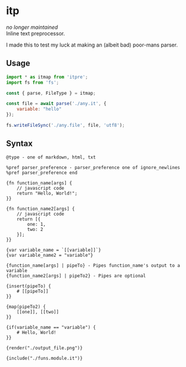 # itp
*no longer maintained*   
Inline text preprocessor.

I made this to test my luck at making an (albeit bad) poor-mans parser.

## Usage
```js
import * as itmap from 'itpre';
import fs from 'fs';

const { parse, FileType } = itmap;

const file = await parse('./any.it', {
    variable: "hello"
});

fs.writeFileSync('./any.file', file, 'utf8');
```

## Syntax
```
@type - one of markdown, html, txt

%pref parser_preference - parser_preference one of ignore_newlines
%pref parser_preference end

{fn function_name[args] {
    // javascript code
    return "Hello, World!";
}}

{fn function_name2[args] {
    // javascript code
    return [{
        one: 1,
        two: 2
    }];
}}

{var variable_name = `[[variable]]`}
{var variable_name2 = "variable"}

{function_name[args] | pipeTo} - Pipes function_name's output to a variable
{function_name2[args] | pipeTo2} - Pipes are optional

{insert(pipeTo) {
    # [[pipeTo]]
}}

{map(pipeTo2) {
    [[one]], [[two]]
}}

{if(variable_name == "variable") {
    # Hello, World!
}}

{render("./output_file.png")}

{include("./funs.module.it")}
```
